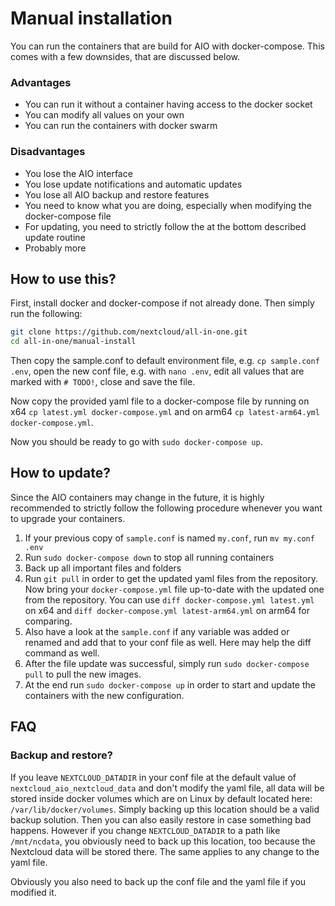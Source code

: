 # Manual installation

You can run the containers that are build for AIO with docker-compose. This comes with a few downsides, that are discussed below.

### Advantages
- You can run it without a container having access to the docker socket
- You can modify all values on your own
- You can run the containers with docker swarm

### Disadvantages
- You lose the AIO interface
- You lose update notifications and automatic updates
- You lose all AIO backup and restore features
- You need to know what you are doing, especially when modifying the docker-compose file
- For updating, you need to strictly follow the at the bottom described update routine
- Probably more

## How to use this?
First, install docker and docker-compose if not already done. Then simply run the following:
```bash
git clone https://github.com/nextcloud/all-in-one.git
cd all-in-one/manual-install
```
Then copy the sample.conf to default environment file, e.g. `cp sample.conf .env`, open the new conf file, e.g. with `nano .env`, edit all values that are marked with `# TODO!`, close and save the file.

Now copy the provided yaml file to a docker-compose file by running on x64 `cp latest.yml docker-compose.yml` and on arm64 `cp latest-arm64.yml docker-compose.yml`.

Now you should be ready to go with `sudo docker-compose up`.

## How to update?
Since the AIO containers may change in the future, it is highly recommended to strictly follow the following procedure whenever you want to upgrade your containers.
1. If your previous copy of `sample.conf` is named `my.conf`, run `mv my.conf .env`
1. Run `sudo docker-compose down` to stop all running containers
1. Back up all important files and folders
1. Run `git pull` in order to get the updated yaml files from the repository. Now bring your `docker-compose.yml` file up-to-date with the updated one from the repository. You can use `diff docker-compose.yml latest.yml` on x64 and `diff docker-compose.yml latest-arm64.yml` on arm64 for comparing.
1. Also have a look at the `sample.conf` if any variable was added or renamed and add that to your conf file as well. Here may help the diff command as well.
1. After the file update was successful, simply run `sudo docker-compose pull` to pull the new images.
1. At the end run `sudo docker-compose up` in order to start and update the containers with the new configuration.

## FAQ
### Backup and restore?
If you leave `NEXTCLOUD_DATADIR` in your conf file at the default value of `nextcloud_aio_nextcloud_data` and don't modify the yaml file, all data will be stored inside docker volumes which are on Linux by default located here: `/var/lib/docker/volumes`. Simply backing up this location should be a valid backup solution. Then you can also easily restore in case something bad happens. However if you change `NEXTCLOUD_DATADIR` to a path like `/mnt/ncdata`, you obviously need to back up this location, too because the Nextcloud data will be stored there. The same applies to any change to the yaml file. 

Obviously you also need to back up the conf file and the yaml file if you modified it.
